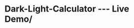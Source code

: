 # Dark-Light-Calculator --- <a herf=" https://avantiiika25.github.io/Dark-Light-Calculator/">Live Demo/</a>
